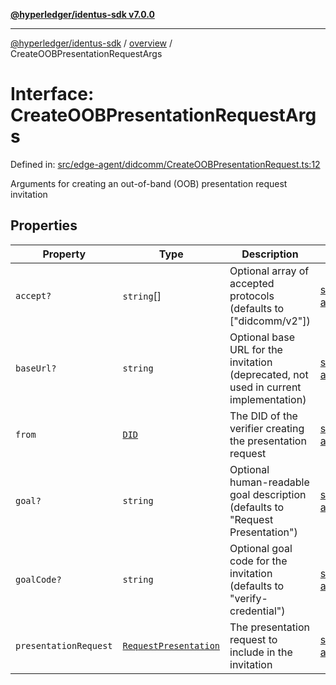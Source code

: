 [**@hyperledger/identus-sdk v7.0.0**](../../README.md)

***

[@hyperledger/identus-sdk](../../README.md) / [overview](../README.md) / CreateOOBPresentationRequestArgs

# Interface: CreateOOBPresentationRequestArgs

Defined in: [src/edge-agent/didcomm/CreateOOBPresentationRequest.ts:12](https://github.com/hyperledger/identus-edge-agent-sdk-ts/blob/96423ee84b124a31ce63036d9d623d1cb73a13c2/src/edge-agent/didcomm/CreateOOBPresentationRequest.ts#L12)

Arguments for creating an out-of-band (OOB) presentation request invitation

## Properties

| Property | Type | Description | Defined in |
| ------ | ------ | ------ | ------ |
| <a id="accept"></a> `accept?` | `string`[] | Optional array of accepted protocols (defaults to ["didcomm/v2"]) | [src/edge-agent/didcomm/CreateOOBPresentationRequest.ts:22](https://github.com/hyperledger/identus-edge-agent-sdk-ts/blob/96423ee84b124a31ce63036d9d623d1cb73a13c2/src/edge-agent/didcomm/CreateOOBPresentationRequest.ts#L22) |
| <a id="baseurl"></a> `baseUrl?` | `string` | Optional base URL for the invitation (deprecated, not used in current implementation) | [src/edge-agent/didcomm/CreateOOBPresentationRequest.ts:14](https://github.com/hyperledger/identus-edge-agent-sdk-ts/blob/96423ee84b124a31ce63036d9d623d1cb73a13c2/src/edge-agent/didcomm/CreateOOBPresentationRequest.ts#L14) |
| <a id="from"></a> `from` | [`DID`](../namespaces/Domain/classes/DID.md) | The DID of the verifier creating the presentation request | [src/edge-agent/didcomm/CreateOOBPresentationRequest.ts:16](https://github.com/hyperledger/identus-edge-agent-sdk-ts/blob/96423ee84b124a31ce63036d9d623d1cb73a13c2/src/edge-agent/didcomm/CreateOOBPresentationRequest.ts#L16) |
| <a id="goal"></a> `goal?` | `string` | Optional human-readable goal description (defaults to "Request Presentation") | [src/edge-agent/didcomm/CreateOOBPresentationRequest.ts:20](https://github.com/hyperledger/identus-edge-agent-sdk-ts/blob/96423ee84b124a31ce63036d9d623d1cb73a13c2/src/edge-agent/didcomm/CreateOOBPresentationRequest.ts#L20) |
| <a id="goalcode"></a> `goalCode?` | `string` | Optional goal code for the invitation (defaults to "verify-credential") | [src/edge-agent/didcomm/CreateOOBPresentationRequest.ts:18](https://github.com/hyperledger/identus-edge-agent-sdk-ts/blob/96423ee84b124a31ce63036d9d623d1cb73a13c2/src/edge-agent/didcomm/CreateOOBPresentationRequest.ts#L18) |
| <a id="presentationrequest"></a> `presentationRequest` | [`RequestPresentation`](../../plugins/internal/oea/classes/RequestPresentation.md) | The presentation request to include in the invitation | [src/edge-agent/didcomm/CreateOOBPresentationRequest.ts:24](https://github.com/hyperledger/identus-edge-agent-sdk-ts/blob/96423ee84b124a31ce63036d9d623d1cb73a13c2/src/edge-agent/didcomm/CreateOOBPresentationRequest.ts#L24) |
